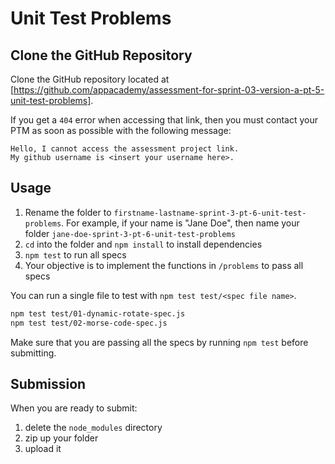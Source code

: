 # Unit Test Problems

## Clone the GitHub Repository

Clone the GitHub repository located at
[https://github.com/appacademy/assessment-for-sprint-03-version-a-pt-5-unit-test-problems].

If you get a `404` error when accessing that link, then you must contact your
PTM as soon as possible with the following message:

```plaintext
Hello, I cannot access the assessment project link.
My github username is <insert your username here>.
```

## Usage

1. Rename the folder to `firstname-lastname-sprint-3-pt-6-unit-test-problems`. For
   example, if your name is "Jane Doe", then name your folder
   `jane-doe-sprint-3-pt-6-unit-test-problems`
2. `cd` into the folder and `npm install` to install dependencies
3. `npm test` to run all specs
4. Your objective is to implement the functions in `/problems` to pass all specs

You can run a single file to test with `npm test test/<spec file name>`.

```sh
npm test test/01-dynamic-rotate-spec.js
npm test test/02-morse-code-spec.js
```

Make sure that you are passing all the specs by running `npm test` before
submitting.

## Submission

When you are ready to submit:

1. delete the `node_modules` directory
2. zip up your folder
3. upload it

[https://github.com/appacademy/assessment-for-sprint-03-version-a-pt-5-unit-test-problems]:https://github.com/appacademy/assessment-for-sprint-03-version-a-pt-5-unit-test-problems